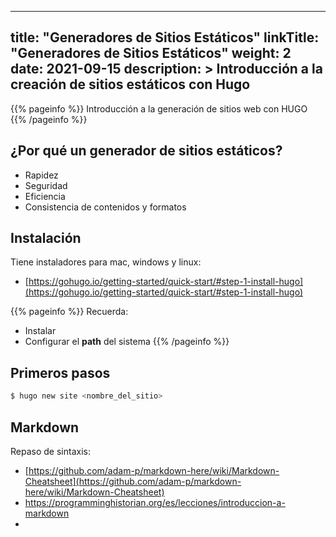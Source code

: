 
---
title: "Generadores de Sitios Estáticos"
linkTitle: "Generadores de Sitios Estáticos"
weight: 2
date: 2021-09-15
description: >
  Introducción a la creación de sitios estáticos con Hugo
---

{{% pageinfo %}}
Introducción a la generación de sitios web con HUGO
{{% /pageinfo %}}

## ¿Por qué un generador de sitios estáticos?

* Rapidez
* Seguridad
* Eficiencia
* Consistencia de contenidos y formatos


## Instalación 

Tiene instaladores para mac, windows y linux:
* [https://gohugo.io/getting-started/quick-start/#step-1-install-hugo](https://gohugo.io/getting-started/quick-start/#step-1-install-hugo)


{{% pageinfo %}}
Recuerda:
* Instalar 
* Configurar el **path** del sistema
{{% /pageinfo %}}

## Primeros pasos 
```bash
$ hugo new site <nombre_del_sitio>
```

## Markdown
Repaso de sintaxis:

* [https://github.com/adam-p/markdown-here/wiki/Markdown-Cheatsheet](https://github.com/adam-p/markdown-here/wiki/Markdown-Cheatsheet)
* https://programminghistorian.org/es/lecciones/introduccion-a-markdown
* 